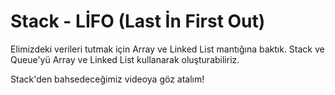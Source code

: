 Stack - LİFO (Last İn First Out)
======

Elimizdeki verileri tutmak için Array ve Linked List mantığına baktık. Stack ve Queue'yü Array ve Linked List kullanarak oluşturabiliriz.

Stack'den bahsedeceğimiz videoya göz atalım!
